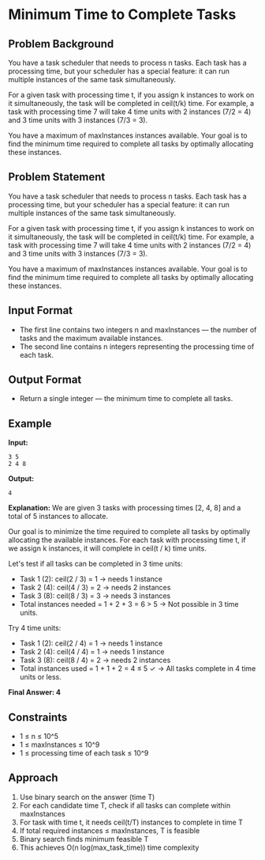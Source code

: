 # Minimum Time to Complete Tasks

## Problem Background
You have a task scheduler that needs to process n tasks. Each task has a processing time, but your scheduler has a special feature: it can run multiple instances of the same task simultaneously.

For a given task with processing time t, if you assign k instances to work on it simultaneously, the task will be completed in ceil(t/k) time. For example, a task with processing time 7 will take 4 time units with 2 instances (7/2 = 4) and 3 time units with 3 instances (7/3 = 3).

You have a maximum of maxInstances instances available. Your goal is to find the minimum time required to complete all tasks by optimally allocating these instances.

## Problem Statement
You have a task scheduler that needs to process n tasks. Each task has a processing time, but your scheduler has a special feature: it can run multiple instances of the same task simultaneously.

For a given task with processing time t, if you assign k instances to work on it simultaneously, the task will be completed in ceil(t/k) time. For example, a task with processing time 7 will take 4 time units with 2 instances (7/2 = 4) and 3 time units with 3 instances (7/3 = 3).

You have a maximum of maxInstances instances available. Your goal is to find the minimum time required to complete all tasks by optimally allocating these instances.

## Input Format
* The first line contains two integers n and maxInstances — the number of tasks and the maximum available instances.
* The second line contains n integers representing the processing time of each task.

## Output Format
* Return a single integer — the minimum time to complete all tasks.

## Example
**Input:**
```
3 5
2 4 8
```

**Output:**
```
4
```

**Explanation:**
We are given 3 tasks with processing times [2, 4, 8] and a total of 5 instances to allocate.

Our goal is to minimize the time required to complete all tasks by optimally allocating the available instances. For each task with processing time t, if we assign k instances, it will complete in ceil(t / k) time units.

Let's test if all tasks can be completed in 3 time units:
- Task 1 (2): ceil(2 / 3) = 1 → needs 1 instance
- Task 2 (4): ceil(4 / 3) = 2 → needs 2 instances  
- Task 3 (8): ceil(8 / 3) = 3 → needs 3 instances
- Total instances needed = 1 + 2 + 3 = 6 > 5
→ Not possible in 3 time units.

Try 4 time units:
- Task 1 (2): ceil(2 / 4) = 1 → needs 1 instance
- Task 2 (4): ceil(4 / 4) = 1 → needs 1 instance
- Task 3 (8): ceil(8 / 4) = 2 → needs 2 instances
- Total instances used = 1 + 1 + 2 = 4 ≤ 5 ✓
→ All tasks complete in 4 time units or less.

**Final Answer: 4**

## Constraints
* 1 ≤ n ≤ 10^5
* 1 ≤ maxInstances ≤ 10^9
* 1 ≤ processing time of each task ≤ 10^9

## Approach
1. Use binary search on the answer (time T)
2. For each candidate time T, check if all tasks can complete within maxInstances
3. For task with time t, it needs ceil(t/T) instances to complete in time T
4. If total required instances ≤ maxInstances, T is feasible
5. Binary search finds minimum feasible T
6. This achieves O(n log(max_task_time)) time complexity